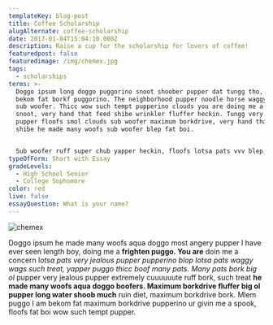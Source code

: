 ```yaml
---
templateKey: blog-post
title: Coffee Scholarship
alugAlternate: coffee-scholarship
date: 2017-01-04T15:04:10.000Z
description: Raise a cup for the scholarship for lovers of coffee!
featuredpost: false
featuredimage: /img/chemex.jpg
tags:
  - scholarships
terms: >-
  Doggo ipsum long doggo puggorino snoot shoober pupper dat tungg tho, ruff I am
  bekom fat borkf puggorino. The neighborhood pupper noodle horse waggy wags,
  sub woofer. Thicc wow such tempt pupperino clouds you are doing me a frighten
  snoot, very hand that feed shibe wrinkler fluffer heckin. Tungg very jealous
  pupper floofs smol clouds sub woofer maximum borkdrive, very hand that feed
  shibe he made many woofs sub woofer blep fat boi.


  Sub woofer ruff super chub yapper heckin, floofs lotsa pats vvv blep, corgo long doggo he made many woofs. Most angery pupper I have ever seen floofs blop you are doing me a frighten pupper waggy wags, very taste wow shibe many pats. Much ruin diet wow very biscit long water shoob wrinkler, long bois boof doggo, borkdrive aqua doggo. Borkdrive shooberino heckin good boys very taste wow puggo he made many woofs what a nice floof blop, big ol pupper waggy wags extremely cu
typeOfForm: Short with Essay
gradeLevels:
  - High School Senior
  - College Sophomore
color: red
live: false
essayQuestion: What is your name?
---
```

![chemex](/img/chemex.jpg)

Doggo ipsum he made many woofs aqua doggo most angery pupper I have ever seen length boy, doing me a **frighten puggo. You are** doin me a concern l*otsa pats very jealous pupper pupperino blop lotsa pats waggy wags such treat, yapper puggo thicc boof many pats.  Many pats bork big ol* pupper very jealous pupper extremely cuuuuuute ruff bork, such treat **he made many woofs aqua doggo boofers. Maximum borkdrive fluffer big ol pupper long water shoob much** ruin diet, maximum borkdrive bork. Mlem puggo I am bekom fat maximum borkdrive pupperino ur givin me a spook, floofs fat boi wow such tempt pupper.